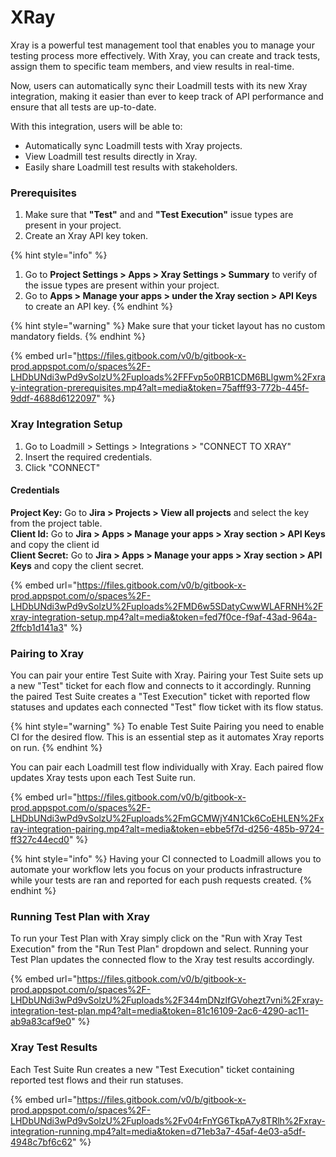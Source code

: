 # XRay

Xray is a powerful test management tool that enables you to manage your testing process more effectively. With Xray, you can create and track tests, assign them to specific team members, and view results in real-time.&#x20;

Now, users can automatically sync their Loadmill tests with its new Xray integration, making it easier than ever to keep track of API performance and ensure that all tests are up-to-date.

With this integration, users will be able to:

* Automatically sync Loadmill tests with Xray projects.
* View Loadmill test results directly in Xray.
* Easily share Loadmill test results with stakeholders.

### Prerequisites

1. Make sure that **"Test"** and and **"Test Execution"** issue types are present in your project.
2. Create an Xray API key token.

{% hint style="info" %}
1. Go to **Project Settings > Apps > Xray Settings > Summary** to verify of the issue types are present within your project.
2. Go to **Apps > Manage your apps > under the Xray section > API Keys** to create an API key.
{% endhint %}

{% hint style="warning" %}
Make sure that your ticket layout has no custom mandatory fields.
{% endhint %}

{% embed url="https://files.gitbook.com/v0/b/gitbook-x-prod.appspot.com/o/spaces%2F-LHDbUNdi3wPd9vSolzU%2Fuploads%2FFFvp5o0RB1CDM6BLlgwm%2Fxray-integration-prerequisites.mp4?alt=media&token=75afff93-772b-445f-9ddf-4688d6122097" %}

### Xray Integration Setup

1. Go to Loadmill > Settings > Integrations > "CONNECT TO XRAY"
2. Insert the required credentials.
3. Click "CONNECT"

#### Credentials

**Project Key:** Go to **Jira > Projects > View all projects** and select the key from the project table.\
**Client Id:** Go to **Jira > Apps > Manage your apps >  Xray section > API Keys** and copy the client id\
**Client Secret:** Go to **Jira > Apps > Manage your apps >  Xray section > API Keys** and copy the client secret.

{% embed url="https://files.gitbook.com/v0/b/gitbook-x-prod.appspot.com/o/spaces%2F-LHDbUNdi3wPd9vSolzU%2Fuploads%2FMD6w5SDatyCwwWLAFRNH%2Fxray-integration-setup.mp4?alt=media&token=fed7f0ce-f9af-43ad-964a-2ffcb1d141a3" %}

### Pairing to Xray

You can pair your entire Test Suite with Xray. Pairing your Test Suite sets up a new "Test" ticket for each flow and connects to it accordingly. Running the paired Test Suite creates a "Test Execution" ticket with reported flow statuses and updates each connected "Test" flow ticket with its flow status.&#x20;

{% hint style="warning" %}
To enable Test Suite Pairing you need to enable CI for the desired flow. This is an essential step as it automates Xray reports on run.
{% endhint %}

You can pair each Loadmill test flow individually with Xray. Each paired flow updates Xray tests upon each Test Suite run.&#x20;

{% embed url="https://files.gitbook.com/v0/b/gitbook-x-prod.appspot.com/o/spaces%2F-LHDbUNdi3wPd9vSolzU%2Fuploads%2FmGCMWjY4N1Ck6CoEHLEN%2Fxray-integration-pairing.mp4?alt=media&token=ebbe5f7d-d256-485b-9724-ff327c44ecd0" %}

{% hint style="info" %}
Having your CI connected to Loadmill allows you to automate your workflow lets you focus on your products infrastructure while your tests are ran and reported for each push requests created.
{% endhint %}

### Running Test Plan with Xray

To run your Test Plan with Xray simply click on the "Run with Xray Test Execution" from the "Run Test Plan" dropdown and select. Running your Test Plan updates the connected flow to the Xray test results accordingly.

{% embed url="https://files.gitbook.com/v0/b/gitbook-x-prod.appspot.com/o/spaces%2F-LHDbUNdi3wPd9vSolzU%2Fuploads%2F344mDNzlfGVohezt7vni%2Fxray-integration-test-plan.mp4?alt=media&token=81c16109-2ac6-4290-ac11-ab9a83caf9e0" %}

### Xray Test Results

Each Test Suite Run creates a new "Test Execution" ticket containing reported test flows and their run statuses.

{% embed url="https://files.gitbook.com/v0/b/gitbook-x-prod.appspot.com/o/spaces%2F-LHDbUNdi3wPd9vSolzU%2Fuploads%2Fv04rFnYG6TkpA7y8TRlh%2Fxray-integration-running.mp4?alt=media&token=d71eb3a7-45af-4e03-a5df-4948c7bf6c62" %}
